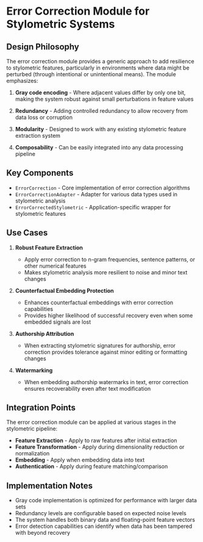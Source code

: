 # Error Correction Module for Stylometric Systems

## Design Philosophy

The error correction module provides a generic approach to add resilience to stylometric features,
particularly in environments where data might be perturbed (through intentional or unintentional means).
The module emphasizes:

1. **Gray code encoding** - Where adjacent values differ by only one bit, making the system robust against 
   small perturbations in feature values
   
2. **Redundancy** - Adding controlled redundancy to allow recovery from data loss or corruption

3. **Modularity** - Designed to work with any existing stylometric feature extraction system

4. **Composability** - Can be easily integrated into any data processing pipeline

## Key Components

- `ErrorCorrection` - Core implementation of error correction algorithms
- `ErrorCorrectionAdapter` - Adapter for various data types used in stylometric analysis
- `ErrorCorrectedStylometric` - Application-specific wrapper for stylometric features

## Use Cases

1. **Robust Feature Extraction**
   - Apply error correction to n-gram frequencies, sentence patterns, or other numerical features
   - Makes stylometric analysis more resilient to noise and minor text changes

2. **Counterfactual Embedding Protection**
   - Enhances counterfactual embeddings with error correction capabilities
   - Provides higher likelihood of successful recovery even when some embedded signals are lost

3. **Authorship Attribution**
   - When extracting stylometric signatures for authorship, error correction provides
     tolerance against minor editing or formatting changes

4. **Watermarking**
   - When embedding authorship watermarks in text, error correction ensures recoverability
     even after text modification

## Integration Points

The error correction module can be applied at various stages in the stylometric pipeline:

- **Feature Extraction** - Apply to raw features after initial extraction
- **Feature Transformation** - Apply during dimensionality reduction or normalization
- **Embedding** - Apply when embedding data into text
- **Authentication** - Apply during feature matching/comparison

## Implementation Notes

- Gray code implementation is optimized for performance with larger data sets
- Redundancy levels are configurable based on expected noise levels
- The system handles both binary data and floating-point feature vectors
- Error detection capabilities can identify when data has been tampered with beyond recovery